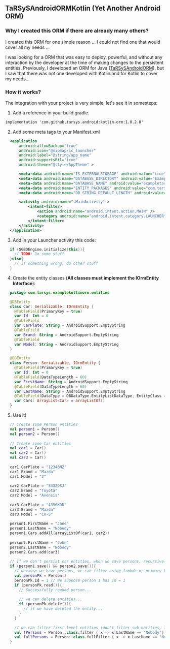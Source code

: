## TaRSySAndroidORMKotlin (Yet Another Android ORM)

### Why I created this ORM if there are already many others?

I created this ORM for one simple reason ... I could not find one that would cover all my needs ...

I was looking for a ORM that was easy to deploy, powerful, and without any interaction by the developer at the time of making changes to the persistent entities. Previously, I developed an ORM for Java ([TaRSySAndroidORM](http://tarsys.github.io/TaRSySAndroidORM/)), but I saw that there was not one developed with Kotlin and for Kotlin to cover my needs...

### How it works?

The integration with your project is very simple, let's see it in somesteps:

1. Add a reference in your build.gradle.
  ```markdown
  implementation 'com.github.tarsys.android:kotlin-orm:1.0.2.8'
  ```
2. Add some meta tags to your Manifest.xml
  ```xml
    <application
        android:allowBackup="true"
        android:icon="@mipmap/ic_launcher"
        android:label="@string/app_name"
        android:supportsRtl="true"
        android:theme="@style/AppTheme" >

        <meta-data android:name="IS_EXTERNALSTORAGE" android:value="true" />
        <meta-data android:name="DATABASE_DIRECTORY" android:value="ExampleTaRSySORM" />
        <meta-data android:name="DATABASE_NAME" android:value="exampletarsysorm.db" />
        <meta-data android:name="ENTITY_PACKAGES" android:value="com.tarsys.examplekotlinorm.entities" />
        <meta-data android:name="DB_STRING_DEFAULT_LENGTH" android:value="500" />

        <activity android:name=".MainActivity" >
            <intent-filter>
                <action android:name="android.intent.action.MAIN" />
                <category android:name="android.intent.category.LAUNCHER" />
            </intent-filter>
        </activity>
    </application>
  ```
3. Add in your Launcher activity this code:
  ```kotlin
    if (SGBDEngine.initialize(this)){
      // TODO: Do some stuff
    }else{
      // if something wrong, do other stuff
    }
  ```
4. Create the entity classes (**All classes must implement the IOrmEntity Interface**):
  ```kotlin
    package com.tarsys.examplekotlinorm.entities
  
    @DBEntity
    class Car: Serializable, IOrmEntity {
      @TableField(PrimaryKey = true)
      var Id: Int = 0
      @TableField
      var CarPlate: String = AndroidSupport.EmptyString
      @TableField
      var Brand: String = AndroidSupport.EmptyString
      @TableField
      var Model: String = AndroidSupport.EmptyString
    }
  
    @DBEntity
    class Person: Serializable, IOrmEntity {
      @TableField(PrimaryKey = true)
      var Id: Int = 0
      @TableField(DataTypeLength = 60)
      var FirstName: String = AndroidSupport.EmptyString
      @TableField(DataTypeLength = 60)
      var LastName: String = AndroidSupport.EmptyString
      @TableField(DataType = DBDataType.EntityListDataType, EntityClass = Car::class, CascadeDelete = true)
      var Cars: ArrayList<Car> = arrayListOf()
    }
  ```
5. Use it!
  ```kotlin
    // Create some Person entities
    val person1 = Person()
    val person2 = Person()
    
    // Create some Car entities
    val car1 = Car()
    val car2 = Car()
    val car3 = Car()
    
    car1.CarPlate = "1234BNZ"
    car1.Brand = "Mazda"
    car1.Model = "2"
    
    car2.CarPlate = "5432DSJ"
    car2.Brand = "Toyota"
    car2.Model = "Avensis"
    
    car3.CarPlate = "4356KDD"
    car3.Brand = "Mazda"
    car3.Model = "CX-5"
    
    person1.FirstName = "Jane"
    person1.LastName = "Nobody"
    person1.Cars.addAll(arrayListOf(car1, car2))
    
    person2.FirstName = "John"
    person2.LastName = "Nobody"
    person2.Cars.add(car3)
    
    // If we don't persist car entities, when we save persons, recursivelly save the cars too
    if (person1.save() && person2.save()){
      // because we have persons, we can filter using lambda or primary key loads...
      val personPk = Person()
      personPk.Id = 1 // We suppose person 1 has id = 1
      if (personPk.read()){
        // Successfully readed person...
              
        // we can delete entities...
        if (personPk.delete()){
          // if we have deleted the entity...
        }
      }
      
      // we can filter first level entities (don't filter sub entities, like arrays...)
      val fPersons = Person::class.filter { x -> x.LastName == "Nobody"} // returns a soft loaded entities (subentities, only with ids)
      val fullPersons = Person::class.fullFilter { x -> x.LastName == "Nobody"} // returns a full loaded entities      
    }
  ```



